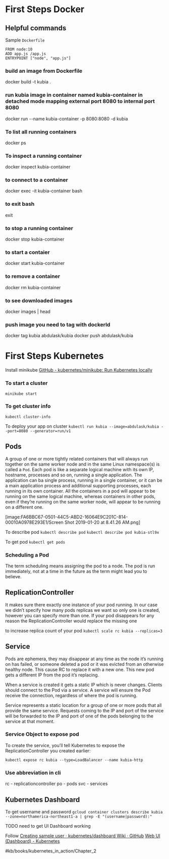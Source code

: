 # First Steps Docker
## Helpful commands

Sample  `Dockerfile`

```
FROM node:10
ADD app.js /app.js
ENTRYPOINT ["node", "app.js"]
```

### build an image from Dockerfile
docker build -t kubia .

### run kubia image in container named kubia-container in detached mode mapping external port 8080 to internal port 8080
docker run --name kubia-container -p 8080:8080 -d kubia

### To list all running containers
docker ps

### To inspect a running container
docker inspect kubia-container

### to connect to a container
docker exec -it kubia-container bash

### to exit bash
exit

### to stop a running container
docker stop kubia-container

### to start a contaier
docker start kubia-container

### to remove a container
docker rm kubia-container

### to see downloaded images
docker images | head

### push image you need to tag with dockerId
docker tag kubia abdulask/kubia
docker push abdulask/kubia


# First Steps Kubernetes

Install minikube [GitHub - kubernetes/minikube: Run Kubernetes locally](https://github.com/kubernetes/minikube)

### To start a cluster
`minikube start`

### To get cluster info
`kubectl cluster-info`

To deploy your app on cluster
`kubectl run kubia --image=abdulask/kubia --port=8080 --generator=run/v1`


## Pods
A group of one or more tightly related containers that will always run together on the same worker node and in the same Linux namespace(s) is called a `Pod`. Each pod is like a separate logical machine with its own IP, hostname, processes and so on, running a single application. The application can ba single process, running in a single container, or it can be a main application process and additional supporting processes, each running in its own container. All the containers in a pod will appear to be running on the same logical machine, whereas containers in other pods, even if they’re running on the same worker node, will appear to be running on a different one. 

[image:FA6BBC67-0501-44C5-ABD2-16064E9C201C-814-00010A0978E293E1/Screen Shot 2019-01-20 at 8.41.26 AM.png]


To describe  pod
`kubectl describe pod`
`kubectl describe pod kubia-stl9x`

To get pod
`kubectl get pods`

### Scheduling a Pod
The term scheduling means assigning the pod to a node. The pod is run immediately, not at a time in the future as the term might lead you to believe.

## ReplicationController
It makes sure there exactly one instance of your pod running. In our case we didn’t specify how many pods replicas we want so only one is created, however you can specify more than one. If your pod disappears for any reason the ReplicationController would replace the missing one

to increase replica count of your pod
`kubectl scale rc kubia --replicas=3`

## Service
Pods are ephemera, they may disappear at any time as the node it’s running on has failed, or someone deleted a pod or it was evicted from an otherwise healthy node. This cause RC to replace it with a new one. This new pod gets a different IP from the pod it’s replacing. 

When a service is created it gets a static IP which is never changes. Clients should connect to the Pod via a service. A service will ensure the Pod receive the connection, regardless of where the pod is running.

Service represents a static location for a group of one or more pods that all provide the same service. Requests coming to the IP and port of the service will be forwarded to the IP and port of one of the pods belonging to the service at that moment.


### Service Object to expose pod

To create the service, you’ll tell Kubernetes to expose the ReplicationController you created earlier:

`kubectl expose rc kubia --type=LoadBalancer --name kubia-http`

### Use abbreviation in cli 
rc - replicationcontroller
po - pods
svc - services

## Kubernetes Dashboard
To get username and password
`gcloud container clusters describe kubia --zone=northamerica-northeast1-a | grep -E "(username|password):"`

TODO need to get UI Dashboard working

Follow [Creating sample user · kubernetes/dashboard Wiki · GitHub](https://github.com/kubernetes/dashboard/wiki/Creating-sample-user)
[Web UI (Dashboard) - Kubernetes](https://kubernetes.io/docs/tasks/access-application-cluster/web-ui-dashboard/)




#kb/books/kubernetes_in_action/Chapter_2
